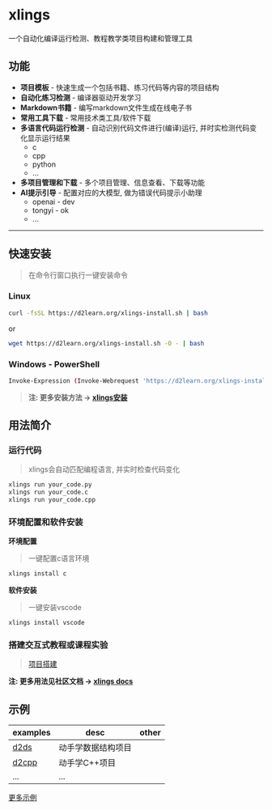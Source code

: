 # xlings

一个自动化编译运行检测、教程教学类项目构建和管理工具

## 功能

- **项目模板** - 快速生成一个包括书籍、练习代码等内容的项目结构
- **自动化练习检测** - 编译器驱动开发学习
- **Markdown书籍** - 编写markdown文件生成在线电子书
- **常用工具下载** - 常用技术类工具/软件下载
- **多语言代码运行检测** - 自动识别代码文件进行(编译)运行, 并时实检测代码变化显示运行结果
  - c
  - cpp
  - python
  - ...
- **多项目管理和下载** - 多个项目管理、信息查看、下载等功能
- **AI提示引导** - 配置对应的大模型, 做为错误代码提示小助理
  - openai - dev
  - tongyi - ok
  - ...

---

## 快速安装

> 在命令行窗口执行一键安装命令

### Linux

```bash
curl -fsSL https://d2learn.org/xlings-install.sh | bash
```

or

```bash
wget https://d2learn.org/xlings-install.sh -O - | bash
```

### Windows - PowerShell

```bash
Invoke-Expression (Invoke-Webrequest 'https://d2learn.org/xlings-install.ps1.txt' -UseBasicParsing).Content
```

> **注: 更多安装方法 -> [xlings安装](https://d2learn.github.io/docs/xlings/chapter_1.html)**

## 用法简介

### 运行代码

> xlings会自动匹配编程语言, 并实时检查代码变化

```bash
xlings run your_code.py
xlings run your_code.c
xlings run your_code.cpp
```

### 环境配置和软件安装

**环境配置**

> 一键配置c语言环境

```bash
xlings install c
```

**软件安装**

> 一键安装vscode

```bash
xlings install vscode
```

### 搭建交互式教程或课程实验

> [项目搭建](https://d2learn.github.io/docs/xlings/chapter_3.html)

**注: 更多用法见社区文档 -> [xlings docs](https://d2learn.github.io/docs/xlings/chapter_0.html)**

## 示例

| examples | desc | other |
| --- | --- | --- |
| [d2ds](https://github.com/Sunrisepeak/d2ds) | 动手学数据结构项目 | |
| [d2cpp](https://github.com/d2learn/d2cpp) | 动手学C++项目 | |
| ... | ... | |

[更多示例](https://d2learn.github.io/courses)